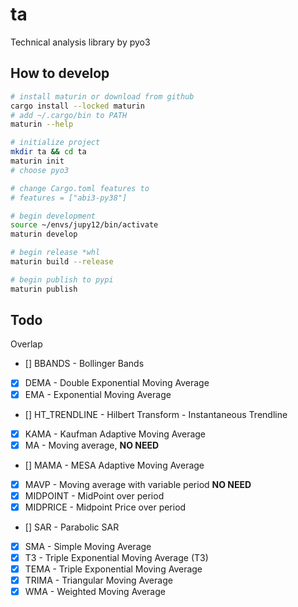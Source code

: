 # ta

Technical analysis library by pyo3

## How to develop

```bash
# install maturin or download from github
cargo install --locked maturin
# add ~/.cargo/bin to PATH
maturin --help

# initialize project
mkdir ta && cd ta
maturin init
# choose pyo3

# change Cargo.toml features to 
# features = ["abi3-py38"]

# begin development
source ~/envs/jupy12/bin/activate
maturin develop

# begin release *whl
maturin build --release

# begin publish to pypi
maturin publish
```

## Todo

Overlap
- [] BBANDS - Bollinger Bands
- [X] DEMA - Double Exponential Moving Average
- [X] EMA - Exponential Moving Average
- [] HT_TRENDLINE - Hilbert Transform - Instantaneous Trendline
- [X] KAMA - Kaufman Adaptive Moving Average
- [x] MA - Moving average, **NO NEED**
- [] MAMA - MESA Adaptive Moving Average
- [x] MAVP - Moving average with variable period **NO NEED**
- [x] MIDPOINT - MidPoint over period
- [x] MIDPRICE - Midpoint Price over period
- [] SAR - Parabolic SAR
- [X] SMA - Simple Moving Average
- [X] T3 - Triple Exponential Moving Average (T3)
- [X] TEMA - Triple Exponential Moving Average
- [x] TRIMA - Triangular Moving Average
- [X] WMA - Weighted Moving Average